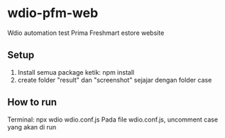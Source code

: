 # wdio-pfm-web
Wdio automation test Prima Freshmart estore website

Setup
------------
1. Install semua package ketik: npm install
2. create folder "result" dan "screenshot" sejajar dengan folder case

How to run
------------
Terminal: npx wdio wdio.conf.js
Pada file wdio.conf.js, uncomment case yang akan di run
